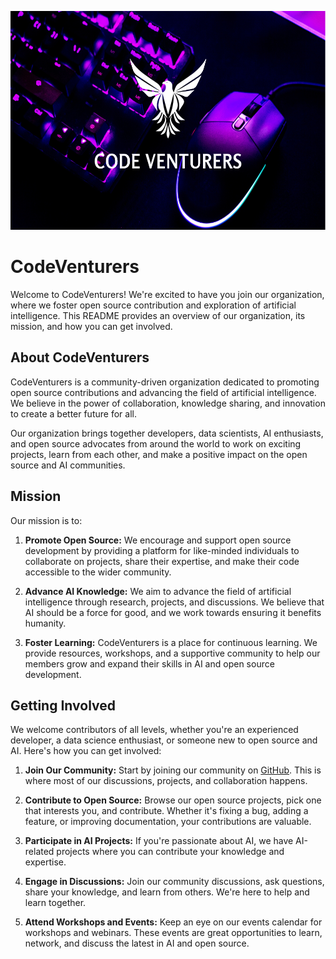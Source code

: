<img src="./bg.png" style="width:100%; height:350px;"></img>
<!-- <body style="background-image: url('./profile/bg.png');">hello</body> -->
# CodeVenturers

Welcome to CodeVenturers! We're excited to have you join our organization, where we foster open source contribution and exploration of artificial intelligence. This README provides an overview of our organization, its mission, and how you can get involved.

## About CodeVenturers

CodeVenturers is a community-driven organization dedicated to promoting open source contributions and advancing the field of artificial intelligence. We believe in the power of collaboration, knowledge sharing, and innovation to create a better future for all.

Our organization brings together developers, data scientists, AI enthusiasts, and open source advocates from around the world to work on exciting projects, learn from each other, and make a positive impact on the open source and AI communities.

## Mission

Our mission is to:

1. **Promote Open Source:** We encourage and support open source development by providing a platform for like-minded individuals to collaborate on projects, share their expertise, and make their code accessible to the wider community.

2. **Advance AI Knowledge:** We aim to advance the field of artificial intelligence through research, projects, and discussions. We believe that AI should be a force for good, and we work towards ensuring it benefits humanity.

3. **Foster Learning:** CodeVenturers is a place for continuous learning. We provide resources, workshops, and a supportive community to help our members grow and expand their skills in AI and open source development.

## Getting Involved

We welcome contributors of all levels, whether you're an experienced developer, a data science enthusiast, or someone new to open source and AI. Here's how you can get involved:

1. **Join Our Community:** Start by joining our community on [GitHub](https://github.com/CodeVenturers). This is where most of our discussions, projects, and collaboration happens.

2. **Contribute to Open Source:** Browse our open source projects, pick one that interests you, and contribute. Whether it's fixing a bug, adding a feature, or improving documentation, your contributions are valuable.

3. **Participate in AI Projects:** If you're passionate about AI, we have AI-related projects where you can contribute your knowledge and expertise.

4. **Engage in Discussions:** Join our community discussions, ask questions, share your knowledge, and learn from others. We're here to help and learn together.

5. **Attend Workshops and Events:** Keep an eye on our events calendar for workshops and webinars. These events are great opportunities to learn, network, and discuss the latest in AI and open source.
